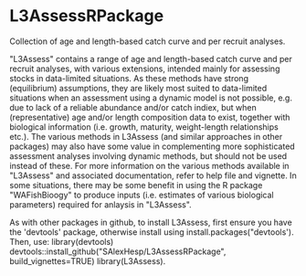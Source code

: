 # L3AssessRPackage
Collection of age and length-based catch curve and per recruit analyses.

"L3Assess" contains a range of age and length-based catch curve and per recruit analyses, with various extensions, intended mainly for assessing stocks in data-limited situations. As these methods have strong (equilibrium) assumptions, they are likely most suited to data-limited situations when an assessment using a dynamic model is not possible, e.g. due to lack of a reliable abundance and/or catch indiex, but when (representative) age and/or length composition data to exist, together with biological information (i.e. growth, maturity, weight-length relationships etc.). The various methods in L3Assess (and similar approaches in other packages) may also have some value in complementing more sophisticated assessment analyses involving dynamic methods, but should not be used instead of these.
For more information on the various methods available in "L3Assess" and associated documentation, refer to help file and vignette. In some situations, there may be some benefit in using the R package "WAFishBioogy" to produce inputs (i.e. estimates of various biological parameters) required for anlaysis in "L3Assess". 

As with other packages in github, to install L3Assess, first ensure you have the 'devtools' package, otherwise install using install.packages("devtools').
Then, use: 
library(devtools)
devtools::install_github("SAlexHesp/L3AssessRPackage", build_vignettes=TRUE)
library(L3Assess).


